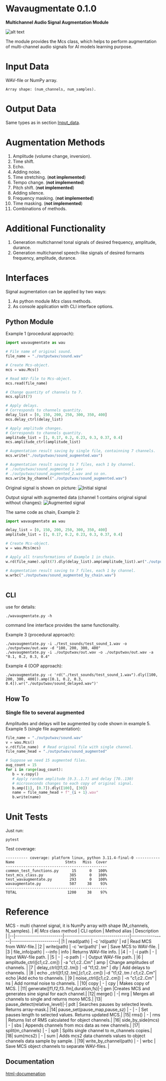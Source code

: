 # **Wavaugmentate** 0.1.0
**Multichannel Audio Signal Augmentation Module**

![alt text](./pictures/title_image.png)

  The module provides the Mcs class, which helps to perform augmentation of multi-channel audio signals for AI models learning purpose. 

# Input Data

WAV-file or NumPy array.
```
Array shape: (num_channels, num_samples).
```
# Output Data
Same types as in section [Input_data](#Input_data).

# Augmentation Methods 
1. Amplitude (volume change, inversion).
2. Time shift.
3. Echo.
4. Adding noise.
6. Time stretching. (**not implemented**)
7. Tempo change. (**not implemented**)
8. ​​Pitch shift. (**not implemented**)
9. Adding silence. 
10. Frequency masking. (**not implemented**)
11. Time masking. (**not implemented**)
12. Combinations of methods.

# Additional Functionality
1. Generation multichannel tonal signals of desired frequency, amplitude, durance.
2. Generation multichannel speech-like signals of desired formants frequency, amplitude, durance.

# Interfaces
Signal augmentation can be applied by two ways:
1. As python module *Mcs* class methods.
2. As console application with CLI interface options.

## Python Module

Example 1 (procedural approach):
```Python
import wavaugmentate as wau

# File name of original sound.
file_name = "./outputwav/sound.wav"

# Create Mcs-object.
mcs = wau.Mcs()

# Read WAV-file to Mcs-object.
mcs.read(file_name)

# Change quantity of channels to 7.
mcs.split(7)

# Apply delays.
# Corresponds to channels quantity.
delay_list = [0, 150, 200, 250, 300, 350, 400]
mcs.delay_ctrl(delay_list)

# Apply amplitude changes.
# Corresponds to channels quantity.
amplitude_list = [1, 0.17, 0.2, 0.23, 0.3, 0.37, 0.4]
mcs.amplitude_ctrl(amplitude_list)

# Augmentation result saving by single file, containning 7 channels.
mcs.write("./outputwav/sound_augmented.wav")

# Augmentation result saving to 7 files, each 1 by channel.
# ./outputwav/sound_augmented_1.wav
# ./outputwav/sound_augmented_2.wav and so on.
mcs.write_by_channel("./outputwav/sound_augmented.wav")

```
Original signal is shown on picture:
![Initial signal](./pictures/example_1_original_signal.png)

Output signal with augmented data (channel 1 contains original signal without changes):
![Augmented signal](./pictures/example_1_augmented_signal.png)


The same code as chain, Example 2:

```Python
import wavaugmentate as wau

delay_list = [0, 150, 200, 250, 300, 350, 400]
amplitude_list = [1, 0.17, 0.2, 0.23, 0.3, 0.37, 0.4]

# Create Mcs-object.
w = wau.Mcs(mcs)

# Apply all transformations of Example 1 in chain.
w.rd(file_name).splt(7).dly(delay_list).amp(amplitude_list).wr("./outputwav/sound_augmented_by_chain.wav")

# Augmentation result saving to 7 files, each 1 by channel.
w.wrbc("./outputwav/sound_augmented_by_chain.wav")
 
```
## CLI

use for details:
```
./wavaugmentate.py -h
```

command line interface  provides the same functionality.

Example 3 (procedural approach):
```shell
./wavaugmentate.py -i ./test_sounds/test_sound_1.wav -o ./outputwav/out.wav -d "100, 200, 300, 400"
./wavaugmentate.py -i ./outputwav/out.wav -o ./outputwav/out.wav -a "0.1, 0.2, 0.3, 0.4"

```

Example 4 (OOP approach):
```shell
./wavaugmentate.py -c 'rd("./test_sounds/test_sound_1.wav").dly([100, 200, 300, 400]).amp([0.1, 0.2, 0.3, 0.4]).wr("./outputwav/sound_delayed.wav")'

```
 ## How To
 ### Single file to several augmented
 Amplitudes and delays will be augmented by  code shown in example 5.
 Example 5 (single file augmentation):
 ```Python
file_name = "./outputwav/sound.wav"
v = wau.Mcs()
v.rd(file_name)  # Read original file with single channel.
file_name_head = "./outputwav/sound_augmented"

# Suppose we need 15 augmented files.
aug_count = 15
for i in range(aug_count):
    b = v.copy()
    # Apply random amplitude [0.3..1.7) and delay [70..130)
    # microseconds changes to each copy of original signal.
    b.amp([1], [0.7]).dly([100], [30])
    name = file_name_head + f"_{i + 1}.wav"
    b.write(name)
```

# Unit Tests

Just run:
```shell
pytest
```
Test coverage:
```
---------- coverage: platform linux, python 3.11.4-final-0 -----------
Name                       Stmts   Miss  Cover
----------------------------------------------
common_test_functions.py      15      0   100%
test_mcs_class.py            385      0   100%
test_wavaugmentate.py        293      0   100%
wavaugmentate.py             507     38    93%
----------------------------------------------
TOTAL                       1200     38    97%

```

# Reference
MCS - multi channel signal, it is NumPy array with shape (M_channels, N_samples).
| #|        *Mcs* class method        |            CLI option           |  Method alias   |     Description     |
|--|------------------------|---------------------------------|-----------------|------------------------|
|1 | read(path)             | -c 'rd(path)'              | rd        | Read MCS from WAV-file.|
|2 | write(path)            | -c 'wr(path)'              | wr        | Save MCS to WAV-file.  |
|3 | file_info(path)        | --info                     | info          | Returns WAV-file info. |
|4 |        -               | -i path                    |  -             | Input WAV-file path.   |
|5 |        -               | -o path                    |  -             | Output WAV-file path.  |
|6 | amplitude_ctrl([c1,c2..cm]) | -a "c1,c2..Cm"             | amp | Change amplitudes of channels. |
|7 | delay_ctrl([t1,t2..tm])    | -d "t1,t2..tm"             | dly | Add delays to channels.        |
|8 | echo _ctrl([t1,t2..tm],[c1,c2..cm]) |-d "t1,t2..tm / c1,c2..Cm"| echo |Add echo to channels. |
|9 | noise_ctrl([c1,c2..cm]) | -n "c1,c2..Cm"             | ns | Add normal noise to channels. | 
|10| copy         | -                          | cpy | Makes copy of MCS. |
|11| generate([f1,f2,f3..fm],duration,fs)|-| gen |Creates MCS and generates sine signal for each channel.|
|12| merge() | -| mrg | Merges all channels to single and returns  mono MCS.|
|13| pause_detect(relative_level)|-| pdt | Searches pauses by selected levels. Returns array-mask.|
|14| pause_set(pause_map,pause_sz) | - | - | Set pauses length to selected values. Returns updated MCS.|
|15| rms() | - | rms | Returns list of RMS calculated for object channels.|
|16| side_by_side(mcs) | - | sbs | Appends channels from mcs data as new channels.| 
|17| split(m_channels) | - | splt | Splits single channel to m_channels copies.|  
|18| sum(mcs2) | - | sum | Adds mcs2 data channels values to object channels data sample by sample. | 
|19| write_by_channel(path) | - | wrbc | Save MCS object channels to separate WAV-files.  |
 

## Documentation
[html-documenation](docs/_build/html/source/wavaugmentate.html)